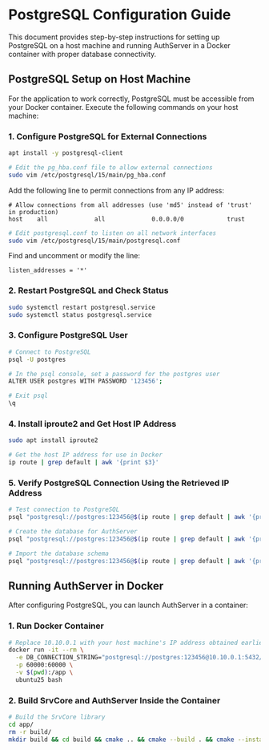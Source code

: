 # PostgreSQL Configuration Guide
This document provides step-by-step instructions for setting up PostgreSQL on a host machine and running AuthServer in a Docker container with proper database connectivity.
## PostgreSQL Setup on Host Machine
For the application to work correctly, PostgreSQL must be accessible from your Docker container. Execute the following commands on your host machine:
### 1. Configure PostgreSQL for External Connections
``` bash
apt install -y postgresql-client
```

``` bash
# Edit the pg_hba.conf file to allow external connections
sudo vim /etc/postgresql/15/main/pg_hba.conf
```
Add the following line to permit connections from any IP address:
``` 
# Allow connections from all addresses (use 'md5' instead of 'trust' in production)
host    all             all             0.0.0.0/0            trust
```

``` bash
# Edit postgresql.conf to listen on all network interfaces
sudo vim /etc/postgresql/15/main/postgresql.conf
```
Find and uncomment or modify the line:
``` 
listen_addresses = '*'
```
### 2. Restart PostgreSQL and Check Status
``` bash
sudo systemctl restart postgresql.service
sudo systemctl status postgresql.service
```
### 3. Configure PostgreSQL User
``` bash
# Connect to PostgreSQL
psql -U postgres

# In the psql console, set a password for the postgres user
ALTER USER postgres WITH PASSWORD '123456';

# Exit psql
\q
```
### 4. Install iproute2 and Get Host IP Address
``` bash
sudo apt install iproute2

# Get the host IP address for use in Docker
ip route | grep default | awk '{print $3}'
```
### 5. Verify PostgreSQL Connection Using the Retrieved IP Address
``` bash
# Test connection to PostgreSQL
psql "postgresql://postgres:123456@$(ip route | grep default | awk '{print $3}'):5432/postgres" -c "SELECT version();"

# Create the database for AuthServer
psql "postgresql://postgres:123456@$(ip route | grep default | awk '{print $3}'):5432/postgres" -c "CREATE DATABASE users_db;"

# Import the database schema
psql "postgresql://postgres:123456@$(ip route | grep default | awk '{print $3}'):5432/users_db" -f dbusers.sql
```
## Running AuthServer in Docker
After configuring PostgreSQL, you can launch AuthServer in a container:
### 1. Run Docker Container
``` bash
# Replace 10.10.0.1 with your host machine's IP address obtained earlier
docker run -it --rm \
  -e DB_CONNECTION_STRING="postgresql://postgres:123456@10.10.0.1:5432/users_db" \
  -p 60000:60000 \
  -v $(pwd):/app \
  ubuntu25 bash
```
### 2. Build SrvCore and AuthServer Inside the Container
``` bash
# Build the SrvCore library
cd app/
rm -r build/
mkdir build && cd build && cmake .. && cmake --build . && cmake --install .
```
